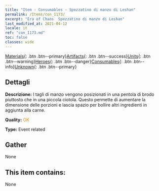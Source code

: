 ```yaml
---
title: "Item - Consumables - Spezzatino di manzo di Leshan"
permalink: /Items/con_1173/
excerpt: "Era of Chaos  Spezzatino di manzo di Leshan"
last_modified_at: 2021-04-12
locale: it
ref: "con_1173.md"
toc: false
classes: wide
---
```

 [Materials](/it/Items/){: .btn .btn--primary}[Artifacts](/it/Items/Artifacts/){: .btn .btn--success}[Units](/it/Items/Units/){: .btn .btn--warning}[Heroes](/it/Items/Heroes/){: .btn .btn--danger}[Consumables](/it/Items/Consumables/){: .btn .btn--info}[Unknown](/it/Items/Unknown/){: .btn .btn--primary}

## Dettagli
 **Descrizione:** I tagli di manzo vengono posizionati in una pentola di brodo piuttosto che in una piccola ciotola. Questo permette di aumentare la dimensione delle porzioni e lascia spazio per bollire altri ingredienti in aggiunta alla carne.

 **Quality:** <span style="color: #FF8C00">OK</span>

 **Type:** Event related

## Gather

  None

## This item contains:

  None

